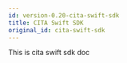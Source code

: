 ```yaml
---
id: version-0.20-cita-swift-sdk
title: CITA Swift SDK
original_id: cita-swift-sdk
---
```

This is cita swift sdk doc